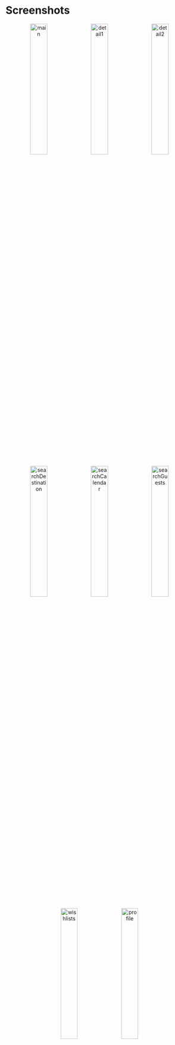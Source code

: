 # Screenshots

<p align="center">
  <img src="screenshots/main.png" alt="main" style="width: 30%;">
  &nbsp;
  <img src="screenshots/detail1.png" alt="detail1" style="width: 30%;">
  &nbsp;
  <img src="screenshots/detail2.png" alt="detail2" style="width: 30%;">
<br><br>
  <img src="screenshots/searchDestination.png" alt="searchDestination" style="width: 30%;">
  &nbsp;
  <img src="screenshots/searchCalendar.png" alt="searchCalendar" style="width: 30%;">
  &nbsp;
  <img src="screenshots/searchGuests.png" alt="searchGuests" style="width: 30%;">
<br><br>
  <img src="screenshots/wishlists.png" alt="wishlists" style="width: 30%;">
  &nbsp;
  <img src="screenshots/profile.png" alt="profile" style="width: 30%;">
</p>